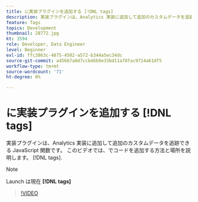 ```yaml
---
title: に実装プラグインを追加する [!DNL tags]
description: 実装プラグインは、Analytics 実装に追加して追加のカスタムデータを追跡できる JavaScript 関数です。 このビデオでは、でコードを追加する方法と場所を説明します。 [!DNL tags].
feature: Tags
topics: Development
thumbnail: 28772.jpg
kt: 3594
role: Developer, Data Engineer
level: Beginner
exl-id: ffc3863c-4875-4502-a572-b344a5ec34dc
source-git-commit: a45667a8d7ccb46b9e33bd11a78fac9714a61df5
workflow-type: tm+mt
source-wordcount: '71'
ht-degree: 0%

---
```


# に実装プラグインを追加する [!DNL tags]

実装プラグインは、Analytics 実装に追加して追加のカスタムデータを追跡できる JavaScript 関数です。 このビデオでは、でコードを追加する方法と場所を説明します。 [!DNL tags].

>[!NOTE]
>
> Launch は現在 **[!DNL tags]**

>[!VIDEO](https://video.tv.adobe.com/v/28772/?quality=12&learn=on)
